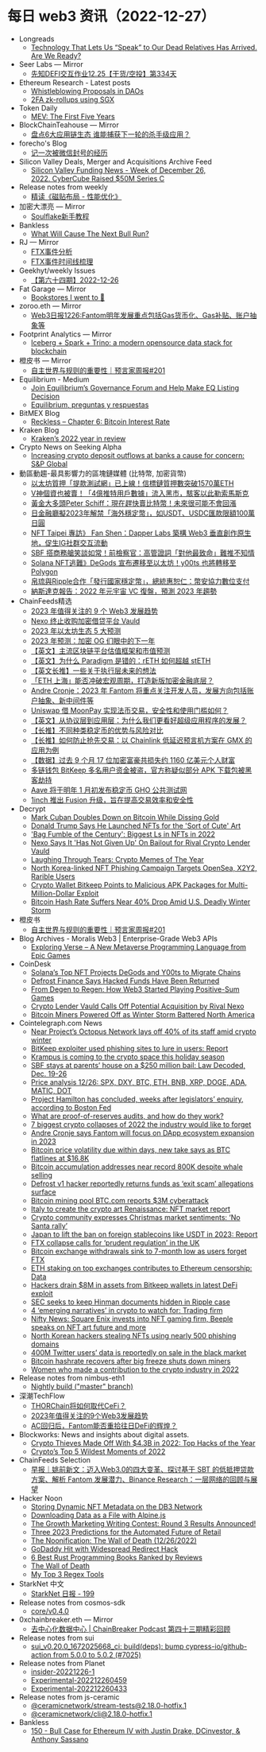 # 每日 web3 资讯（2022-12-27）

- Longreads
  - [Technology That Lets Us “Speak” to Our Dead Relatives Has Arrived. Are We Ready?](https://longreads.com/2022/12/26/technology-that-lets-us-speak-to-our-dead-relatives-has-arrived-are-we-ready/)
- Seer Labs — Mirror
  - [先知DEFI交互作业12.25【干货/空投】第334天](https://mirror.xyz/seerlabs.eth/pk7x11-WUQbH9l6_3eYCVNz1nHpSgllxWkguI4wRSVE)
- Ethereum Research - Latest posts
  - [Whistleblowing Proposals in DAOs](https://ethresear.ch/t/whistleblowing-proposals-in-daos/12153/3)
  - [2FA zk-rollups using SGX](https://ethresear.ch/t/2fa-zk-rollups-using-sgx/14462/7)
- Token Daily
  - [MEV: The First Five Years](https://www.tokendaily.co/p/mev-the-first-five-years)
- BlockChainTeahouse — Mirror
  - [盘点6大应用链生态 谁能捕获下一轮的杀手级应用？](https://mirror.xyz/chainhouse.eth/I0x0DYyN9otePKDTUtemL40WcHJZ6IyxIuOvHGr5Nfc)
- forecho's Blog
  - [记一次被微信封号的经历](https://blog.forecho.com/the-experience-of-being-blocked-by-wechat.html)
- Silicon Valley Deals, Merger and Acquisitions Archive Feed
  - [Silicon Valley Funding News - Week of December 26, 2022. CyberCube Raised $50M Series C](https://mailchi.mp/82237d999775/6-22-2020-orcabio-raised-192m-series-d-2238177)
- Release notes from weekly
  - [精读《磁贴布局 - 性能优化》](https://github.com/ascoders/weekly/releases/tag/267)
- 加密大漂亮 — Mirror
  - [Soulflake新手教程](https://mirror.xyz/0x27597E96C6f38c6C4C71afd3F3E2803D5dAe89Ad/AlzlmGNKTgfJg2GhC6DpzbDmCregbiugDDvV2XBl2OU)
- Bankless
  - [What Will Cause The Next Bull Run?](https://newsletter.banklesshq.com/p/what-will-cause-the-next-bull-run)
- RJ — Mirror
  - [FTX事件分析](https://mirror.xyz/0xAEa29c04E32EBCE118ea8cee975a3317190cCCdd/ud19qEiwGH6fxE5KylFQXo3zXL-SNEBm_JvEqLVBqXo)
  - [FTX事件时间线梳理](https://mirror.xyz/0xAEa29c04E32EBCE118ea8cee975a3317190cCCdd/nSXdAWqVzelC2l8vvxW240U3SUdRxGULVNVggmOVSN4)
- Geekhyt/weekly Issues
  - [【第六十四期】2022-12-26](https://github.com/Geekhyt/weekly/issues/68)
- Fat Garage — Mirror
  - [Bookstores I went to 📍](https://mirror.xyz/0x65a0Af703047dfDd270361659d02f4f0E8547202/35i02L5h8Ao8BUqFzfjpbD8FoMI2ePv1Z7bscXjY_B8)
- zoroo.eth — Mirror
  - [Web3日报1226:Fantom明年发展重点包括Gas货币化、Gas补贴、账户抽象等](https://mirror.xyz/zoroo.eth/Ovcg58pH85DkiOJOy0hsb1mNW2V7kqwXhTigcNV-9rU)
- Footprint Analytics — Mirror
  - [Iceberg + Spark + Trino: a modern opensource data stack for blockchain](https://mirror.xyz/0x0A9ee078998e6ECe11e1FF75fCbc7BeD5be005bB/kkmctpFzrLN_kezmOI5yT6VONGfvE1PDYYRB9oUq4jM)
- 橙皮书 — Mirror
  - [自主世界与规则的重要性｜预言家周报#201](https://mirror.xyz/0xc19be75B8B9152d884987e1B58b3F18A94875396/b--5RANoSYTgGRQpb6ChvY8CsCzYD9T61-d0QxKNWNI)
- Equilibrium - Medium
  - [Join Equilibrium’s Governance Forum and Help Make EQ Listing Decision](https://medium.com/equilibrium-eosdt/join-equilibriums-governance-forum-and-help-make-eq-listing-decision-d989240ee4a4?source=rss----57df018d3ce6---4)
  - [Equilibrium, preguntas y respuestas](https://medium.com/equilibrium-eosdt/equilibrium-preguntas-y-respuestas-9a0f272f1fd4?source=rss----57df018d3ce6---4)
- BitMEX Blog
  - [Reckless – Chapter 6: Bitcoin Interest Rate](https://blog.bitmex.com/reckless-chapter-6-bitcoin-interest-rate/)
- Kraken Blog
  - [Kraken’s 2022 year in review](https://blog.kraken.com/post/16736/krakens-2022-year-in-review/)
- Crypto News on Seeking Alpha
  - [Increasing crypto deposit outflows at banks a cause for concern: S&P Global](https://seekingalpha.com/news/3920373-banks-crypto-deposit-outflows?utm_source=feed_news_crypto&utm_medium=referral)
- 動區動趨-最具影響力的區塊鏈媒體 (比特幣, 加密貨幣)
  - [以太坊質押「提款測試網」已上線！信標鏈質押數突破1570萬ETH](https://www.blocktempo.com/ethereum-lauched-withdraws-testnet/)
  - [V神個資也被賣！「4億推特用戶數據」流入黑市，駭客以此勒索馬斯克](https://www.blocktempo.com/data-of-400-million-twitter-users-up-for-sale/)
  - [黃金大多頭Peter Schiff：現在趕快賣比特幣！未來很可能不會回漲](https://www.blocktempo.com/peter-schiff-advises-selling-btc-now/)
  - [日金融廳擬2023年解禁「海外穩定幣」，如USDT、USDC匯款限額100萬日圓](https://www.blocktempo.com/japen-fca-could-release-of-stablecoins-issued-overseas/)
  - [NFT Taipei 專訪》 Fan Shen：Dapper Labs 築構 Web3 垂直創作原生地，促生IG社群交互流動](https://www.blocktempo.com/nft-taipei-interviewing-dapper-labs-games-vp-fan-shen/)
  - [SBF 搭商務艙笑談如常！前檢察官：高管證詞「對他最致命」難推不知情](https://www.blocktempo.com/sbf-took-american-airlines-flagship-going-back-home/)
  - [Solana NFT逃難》DeGods 宣布遷移至以太坊！y00ts 也將轉移至 Polygon](https://www.blocktempo.com/degods-will-officially-bridge-to-ethereum-in-q1-of-2023/)
  - [帛琉與Ripple合作「發行國家穩定幣」，總統惠恕仁：幣安協力數位支付](https://www.blocktempo.com/ripple-is-building-stablecoin-for-republic-of-palau/)
  - [納斯達克報告：2022 年元宇宙 VC 復盤，預測 2023 年趨勢](https://www.blocktempo.com/2022-metaverse-vc-funding-overview/)
- ChainFeeds精选
  - [2023 年值得关注的 9 个 Web3 发展趋势](https://www.techflowpost.com/article/1844)
  - [Nexo 终止收购加密借贷平台 Vauld](https://www.theblock.co/post/197894/nexo-vauld-deal-terminated)
  - [2023 年以太坊生态 5 大预测](https://www.defidaonews.com/article/6795352)
  - [2023 年预测：加密 OG 们眼中的下一年](https://mp.weixin.qq.com/s/qql-LMPgB2vkk3ygYHBMaw)
  - [【英文】主流区块链平台估值框架和市值预测](https://taschalabs.com/the-most-overvalued-undervalued-blockchain-platforms-right-now/)
  - [【英文】为什么 Paradigm 是错的：rETH 如何超越 stETH](https://mirror.xyz/jasperthefriendlyghost.eth/pnaLyH6W4j58vfypsOKHciF_BM5HFvTkouTd9uThesM)
  - [【英文长推】一些关于执行层未来的想法](https://twitter.com/tracecrypto1/status/1607049630172467203)
  - [「ETH 上海」能否冲破宏观周期，打造新版加密金融底层？](https://mp.weixin.qq.com/s/QgtZp5yF2hx6ZJ9kS8CE2g)
  - [Andre Cronje：2023 年 Fantom 将重点关注开发人员，发展方向包括账户抽象、新中间件等](https://andrecronje.medium.com/letter-to-fantom-foundation-team-eb3d870c6be8)
  - [Uniswap 借 MoonPay 实现法币交易，安全性和使用门槛如何？](https://www.panewslab.com/zh/articledetails/tlmmlmym.html)
  - [【英文】从协议层到应用层：为什么我们更看好超级应用程序的发展？](https://zeeprime.capital/the-fappening)
  - [【长推】不同种类稳定币的优势与风险对比](https://twitter.com/BuidlerDAO/status/1606914048192544768)
  - [【长推】如何防止抢先交易：以 Chainlink 低延迟预言机方案在 GMX 的应用为例](https://twitter.com/NintendoDoomed/status/1606873660429840384)
  - [【数据】过去 9 个月 17 位加密富豪共损失约 1160 亿美元个人财富](https://www.forbes.com/sites/johnhyatt/2022/12/24/these-crypto-founders-and-bitcoin-moguls-lost-116-billion-in-2022/)
  - [多链钱包 BitKeep 多名用户资金被盗，官方称疑似部分 APK 下载包被黑客劫持](https://t.me/BitKeep_Official/496845)
  - [Aave 将于明年 1 月初发布稳定币 GHO 公共测试网](https://twitter.com/StaniKulechov/status/1606357768339800064)
  - [1inch 推出 Fusion 升级，旨在提高交易效率和安全性](https://blog.1inch.io/the-1inch-network-releases-a-major-upgrade-fusion-96184d8141d3)
- Decrypt
  - [Mark Cuban Doubles Down on Bitcoin While Dissing Gold](https://decrypt.co/117986/mark-cuban-doubles-down-on-bitcoin-while-dissing-gold)
  - [Donald Trump Says He Launched NFTs for the 'Sort of Cute' Art](https://decrypt.co/117970/donald-trump-nfts-sort-of-cute-art-not-investment)
  - ['Bag Fumble of the Century': Biggest Ls in NFTs in 2022](https://decrypt.co/117259/biggest-ls-nfts-2022)
  - [Nexo Says It 'Has Not Given Up' On Bailout for Rival Crypto Lender Vauld](https://decrypt.co/117968/nexo-says-it-has-not-given-up-on-bailout-for-rival-crypto-lender-vauld)
  - [Laughing Through Tears: Crypto Memes of The Year](https://decrypt.co/117926/laughing-through-tears-crypto-memes-year)
  - [North Korea-linked NFT Phishing Campaign Targets OpenSea, X2Y2, Rarible Users](https://decrypt.co/117922/north-korea-linked-nft-phishing-campaign-targets-opensea-x2y2-rarible-users)
  - [Crypto Wallet Bitkeep Points to Malicious APK Packages for Multi-Million-Dollar Exploit](https://decrypt.co/117920/crypto-wallet-bitkeep-points-malicious-apk-packages-8m-exploit)
  - [Bitcoin Hash Rate Suffers Near 40% Drop Amid U.S. Deadly Winter Storm](https://decrypt.co/117916/bitcoin-hash-rate-suffers-near-40-drop-amid-u-s-deadly-winter-storm)
- 橙皮书
  - [自主世界与规则的重要性｜预言家周报#201](https://orangexyz.mirror.xyz/b--5RANoSYTgGRQpb6ChvY8CsCzYD9T61-d0QxKNWNI)
- Blog Archives - Moralis Web3 | Enterprise-Grade Web3 APIs
  - [Exploring Verse – A New Metaverse Programming Language from Epic Games](https://moralis.io/exploring-verse-a-new-metaverse-programming-language-from-epic-games/)
- CoinDesk
  - [Solana’s Top NFT Projects DeGods and Y00ts to Migrate Chains](https://www.coindesk.com/web3/2022/12/26/solanas-top-nft-projects-degods-and-y00ts-to-migrate-chains/?utm_medium=referral&utm_source=rss&utm_campaign=headlines)
  - [Defrost Finance Says Hacked Funds Have Been Returned](https://www.coindesk.com/business/2022/12/26/defrost-finance-says-hacked-funds-have-been-returned/?utm_medium=referral&utm_source=rss&utm_campaign=headlines)
  - [From Degen to Regen: How Web3 Started Playing Positive-Sum Games](https://www.coindesk.com/consensus-magazine/2022/12/26/from-degen-to-regen-how-web3-started-playing-positive-sum-games/?utm_medium=referral&utm_source=rss&utm_campaign=headlines)
  - [Crypto Lender Vauld Calls Off Potential Acquisition by Rival Nexo](https://www.coindesk.com/business/2022/12/26/crypto-lender-nexos-potential-acquisition-of-rival-vauld-is-called-off/?utm_medium=referral&utm_source=rss&utm_campaign=headlines)
  - [Bitcoin Miners Powered Off as Winter Storm Battered North America](https://www.coindesk.com/business/2022/12/26/bitcoin-miners-powered-off-as-winter-storm-battered-north-america/?utm_medium=referral&utm_source=rss&utm_campaign=headlines)
- Cointelegraph.com News
  - [Near Project’s Octopus Network lays off 40% of its staff amid crypto winter](https://cointelegraph.com/news/near-project-s-octopus-network-lays-off-40-of-its-staff-amid-crypto-winter)
  - [BitKeep exploiter used phishing sites to lure in users: Report](https://cointelegraph.com/news/bitkeep-exploiter-used-phishing-sites-to-lure-in-users-report)
  - [Krampus is coming to the crypto space this holiday season](https://cointelegraph.com/news/krampus-is-coming-to-the-crypto-space-this-holiday-season)
  - [SBF stays at parents’ house on a $250 million bail: Law Decoded, Dec. 19-26](https://cointelegraph.com/news/sbf-stays-at-parents-house-on-a-250-million-bail-law-decoded-dec-19-26)
  - [Price analysis 12/26: SPX, DXY, BTC, ETH, BNB, XRP, DOGE, ADA, MATIC, DOT](https://cointelegraph.com/news/price-analysis-12-26-spx-dxy-btc-eth-bnb-xrp-doge-ada-matic-dot)
  - [Project Hamilton has concluded, weeks after legislators’ enquiry, according to Boston Fed](https://cointelegraph.com/news/project-hamilton-has-concluded-weeks-after-legislators-enquiry-according-to-boston-fed)
  - [What are proof-of-reserves audits, and how do they work?](https://cointelegraph.com/news/what-are-proof-of-reserves-audits-and-how-do-they-work)
  - [7 biggest crypto collapses of 2022 the industry would like to forget](https://cointelegraph.com/news/7-biggest-crypto-collapses-of-2022-the-industry-would-like-to-forget)
  - [Andre Cronje says Fantom will focus on DApp ecosystem expansion in 2023](https://cointelegraph.com/news/andre-cronje-says-fantom-will-focus-on-dapp-ecosystem-expansion-in-2023)
  - [Bitcoin price volatility due within days, new take says as BTC flatlines at $16.8K](https://cointelegraph.com/news/bitcoin-price-volatility-due-within-days-new-take-says-as-btc-flatlines-at-16-8k)
  - [Bitcoin accumulation addresses near record 800K despite whale selling](https://cointelegraph.com/news/bitcoin-accumulation-addresses-near-record-800k-despite-whale-selling)
  - [Defrost v1 hacker reportedly returns funds as ‘exit scam’ allegations surface](https://cointelegraph.com/news/defrost-finance-offers-20-payment-to-hackers-as-certik-claims-project-is-an-exit-scam)
  - [Bitcoin mining pool BTC.com reports $3M cyberattack](https://cointelegraph.com/news/bitcoin-mining-pool-btc-com-reports-3m-cyberattack)
  - [Italy to create the crypto art Renaissance: NFT market report](https://cointelegraph.com/news/italy-to-create-the-crypto-art-renaissance-nft-market-report)
  - [Crypto community expresses Christmas market sentiments: ‘No Santa rally’](https://cointelegraph.com/news/crypto-community-expresses-christmas-market-sentiments-no-santa-rally)
  - [Japan to lift the ban on foreign stablecoins like USDT in 2023: Report](https://cointelegraph.com/news/japan-to-lift-the-ban-on-foreign-stablecoins-like-usdt-in-2023-report)
  - [FTX collapse calls for ‘prudent regulation’ in the UK](https://cointelegraph.com/news/ftx-collapse-calls-for-prudent-regulation-in-the-uk)
  - [Bitcoin exchange withdrawals sink to 7-month low as users forget FTX](https://cointelegraph.com/news/bitcoin-exchange-withdrawals-sink-to-7-month-low-as-users-forget-ftx)
  - [ETH staking on top exchanges contributes to Ethereum censorship: Data](https://cointelegraph.com/news/eth-staking-on-top-exchanges-contributes-to-ethereum-censorship-data)
  - [Hackers drain $8M in assets from Bitkeep wallets in latest DeFi exploit](https://cointelegraph.com/news/hackers-drain-8m-in-assets-from-bitkeep-wallets-in-latest-defi-exploit)
  - [SEC seeks to keep Hinman documents hidden in Ripple case](https://cointelegraph.com/news/sec-seeks-to-keep-hinman-documents-hidden-in-ripple-case)
  - [4 ‘emerging narratives’ in crypto to watch for: Trading firm](https://cointelegraph.com/news/4-emerging-narratives-in-crypto-to-watch-for-trading-firm)
  - [Nifty News: Square Enix invests into NFT gaming firm, Beeple speaks on NFT art future and more](https://cointelegraph.com/news/nifty-news-square-enix-invests-into-nft-gaming-firm-beeple-speaks-on-nft-art-future-and-more)
  - [North Korean hackers stealing NFTs using nearly 500 phishing domains](https://cointelegraph.com/news/north-korean-hackers-stealing-nfts-using-nearly-500-phishing-domains)
  - [400M Twitter users’ data is reportedly on sale in the black market](https://cointelegraph.com/news/400m-twitter-users-data-is-reportedly-on-sale-in-the-black-market)
  - [Bitcoin hashrate recovers after big freeze shuts down miners](https://cointelegraph.com/news/bitcoin-hashrate-recovers-after-big-freeze-shuts-down-miners)
  - [Women who made a contribution to the crypto industry in 2022](https://cointelegraph.com/news/women-who-made-a-contribution-to-the-crypto-industry-in-2022)
- Release notes from nimbus-eth1
  - [Nightly build ("master" branch)](https://github.com/status-im/nimbus-eth1/releases/tag/nightly)
- 深潮TechFlow
  - [THORChain将如何取代CeFi？](https://techflowpost.mirror.xyz/e-2xfNOEbSrmlXqPDie6wsD8OKWVibE69Ay53O8ty80)
  - [2023年值得关注的9个Web3发展趋势](https://techflowpost.mirror.xyz/yA-7mTrGb_RvcZkDDGfyGHLNI67fOd0gLnOeACKXb70)
  - [AC回归后，Fantom能否重拾往日DeFi的辉煌？](https://techflowpost.mirror.xyz/Rw7lLH-j14_pl7iDmJIjqKt7nbd41Jhj4o887hLArMI)
- Blockworks: News and insights about digital assets.
  - [Crypto Thieves Made Off With $4.3B in 2022: Top Hacks of the Year](https://blockworks.co/news/crypto-hacks-2022)
  - [Crypto’s Top 5 Wildest Moments of 2022](https://blockworks.co/news/crypto-wildest-moments-of-2022)
- ChainFeeds Selection
  - [早报｜姚前新文：迈入Web3.0的四大变革、探讨基于 SBT 的低抵押贷款方案、解析 Fantom 发展潜力、Binance Research：一层网络的回顾与展望](https://chainfeeds.substack.com/p/web30-sbt-fantom-binance-research)
- Hacker Noon
  - [Storing Dynamic NFT Metadata on the DB3 Network](https://hackernoon.com/storing-dynamic-nft-metadata-on-the-db3-network?source=rss)
  - [Downloading Data as a File with Alpine.js](https://hackernoon.com/downloading-data-as-a-file-with-alpinejs?source=rss)
  - [The Growth Marketing Writing Contest: Round 3 Results Announced!](https://hackernoon.com/the-growth-marketing-writing-contest-round-3-results-announced?source=rss)
  - [Three 2023 Predictions for the Automated Future of Retail](https://hackernoon.com/three-2023-predictions-for-the-automated-future-of-retail?source=rss)
  - [The Noonification: The Wall of Death (12/26/2022)](https://hackernoon.com/12-26-2022-noonification?source=rss)
  - [GoDaddy Hit with Widespread Redirect Hack](https://hackernoon.com/godaddy-hit-with-widespread-redirect-hack?source=rss)
  - [6 Best Rust Programming Books Ranked by Reviews](https://hackernoon.com/6-best-rust-programming-books-ranked-by-reviews?source=rss)
  - [The Wall of Death](https://hackernoon.com/the-wall-of-death?source=rss)
  - [My Top 3 Regex Tools](https://hackernoon.com/my-top-3-regex-tools?source=rss)
- StarkNet 中文
  - [StarkNet 日报 - 199](https://starknetzh.substack.com/p/starknet-199)
- Release notes from cosmos-sdk
  - [core/v0.4.0](https://github.com/cosmos/cosmos-sdk/releases/tag/core%2Fv0.4.0)
- 0xchainbreaker.eth — Mirror
  - [去中心化数据中心 | ChainBreaker Podcast 第四十三期精彩回顾](https://mirror.xyz/0xchainbreaker.eth/dstAQ_kxsk9DSjoNAinFD5NruFyQtIHKVPrdkJlv1IA)
- Release notes from sui
  - [sui_v0.20.0_1672025668_ci: build(deps): bump cypress-io/github-action from 5.0.0 to 5.0.2 (#7025)](https://github.com/MystenLabs/sui/releases/tag/sui_v0.20.0_1672025668_ci)
- Release notes from Planet
  - [insider-20221226-1](https://github.com/Planetable/Planet/releases/tag/insider-20221226-1)
  - [Experimental-202212260459](https://github.com/Planetable/Planet/releases/tag/Experimental-202212260459)
  - [Experimental-202212260433](https://github.com/Planetable/Planet/releases/tag/Experimental-202212260433)
- Release notes from js-ceramic
  - [@ceramicnetwork/stream-tests@2.18.0-hotfix.1](https://github.com/ceramicnetwork/js-ceramic/releases/tag/%40ceramicnetwork%2Fstream-tests%402.18.0-hotfix.1)
  - [@ceramicnetwork/cli@2.18.0-hotfix.1](https://github.com/ceramicnetwork/js-ceramic/releases/tag/%40ceramicnetwork%2Fcli%402.18.0-hotfix.1)
- Bankless
  - [150 - Bull Case for Ethereum IV with Justin Drake, DCinvestor, & Anthony Sassano](http://sites.libsyn.com/247424/150-bull-case-for-ethereum-iv-with-justin-drake-dcinvestor-anthony-sassano)
